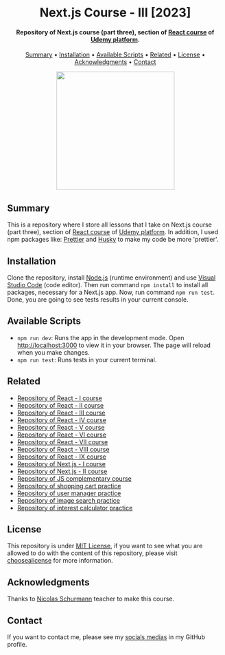 <h1 align="center">
    Next.js Course - III [2023]
</h1>

<h4 align="center">
    Repository of Next.js course (part three), section of <a href="https://www.udemy.com/course/react-guia-definitiva-hooks-router-redux-next-proyectos/" target="_blank">React course<a> of <a href="https://www.udemy.com/" target="_blank">Udemy platform</a>.
</h4>

<p align="center">
    <a href="#----summary">Summary</a> •
    <a href="#----installation">Installation</a> •
    <a href="#----available-scripts">Available Scripts</a> •
    <a href="#----related">Related</a> •
    <a href="#----license">License</a> •
    <a href="#----acknowledgments">Acknowledgments</a> •
    <a href="#----contact">Contact</a>
</p>

<p align="center">
    <img src="https://user-images.githubusercontent.com/88015479/213896317-c6625c82-d817-47bc-8759-dd4cdaa24e78.png" width="275">
</p>

<h2>
    Summary
</h2>
<p>
    This is a repository where I store all lessons that I take on Next.js course (part three), section of <a href="https://www.udemy.com/course/react-guia-definitiva-hooks-router-redux-next-proyectos/" target="_blank">React course<a> of <a href="https://www.udemy.com/" target="_blank">Udemy platform</a>. In addition, I used npm packages like: <a href="https://prettier.io/" target="_blank">Prettier</a> and <a href="https://github.com/typicode/husky" target="_blank">Husky</a> to make my code be more 'prettier'.
</p>

<h2>
    Installation
</h2>
<p>
    Clone the repository, install <a href="https://nodejs.org/es/" target="_blank">Node.js</a> (runtime environment) and use <a href="https://code.visualstudio.com/" target="_blank">Visual Studio Code</a> (code editor). Then run command <code>npm install</code> to install all packages, necessary for a Next.js app. Now, run command <code>npm run test</code>. Done, you are going to see tests results in your current console.
</p>

<h2>
    Available Scripts
</h2>
<p>
    <ul>
        <li>
            <code>npm run dev</code>: Runs the app in the development mode. Open <a href="http://localhost:3000" target="_blank">http://localhost:3000</a> to view it in your browser. The page will reload when you make changes.
        </li>
        <li>
            <code>npm run test</code>: Runs tests in your current terminal.
        </li>
    </ul>
</p>

<h2>
    Related
</h2>
<p>
    <ul>
        <li>
            <a href="https://github.com/hozlucas28/React-Course-I-2023" target="_blank">Repository of React - I course</a>
        </li>
        <li>
            <a href="https://github.com/hozlucas28/React-Course-II-2023" target="_blank">Repository of React - II course</a>
        </li>
        <li>
            <a href="https://github.com/hozlucas28/React-Course-III-2023" target="_blank">Repository of React - III course</a>
        </li>
        <li>
            <a href="https://github.com/hozlucas28/React-Course-IV-2023" target="_blank">Repository of React - IV course</a>
        </li>
        <li>
            <a href="https://github.com/hozlucas28/React-Course-V-2023" target="_blank">Repository of React - V course</a>
        </li>
        <li>
            <a href="https://github.com/hozlucas28/React-Course-VI-2023" target="_blank">Repository of React - VI course</a>
        </li>
        <li>
            <a href="https://github.com/hozlucas28/React-Course-VII-2023" target="_blank">Repository of React - VII course</a>
        </li>
        <li>
            <a href="https://github.com/hozlucas28/React-Course-VIII-2023" target="_blank">Repository of React - VIII course</a>
        </li>
        <li>
            <a href="https://github.com/hozlucas28/React-Course-IX-2023" target="_blank">Repository of React - IX course</a>
        </li>
        <li>
            <a href="https://github.com/hozlucas28/Next-Course-I-2023" target="_blank">Repository of Next.js - I course</a>
        </li>
        <li>
            <a href="https://github.com/hozlucas28/Next-Course-II-2023" target="_blank">Repository of Next.js - II course</a>
        </li>
        <li>
            <a href="https://github.com/hozlucas28/JS-Complementary-Course-2023" target="_blank">Repository of JS complementary course</a>
        </li>
        <li>
            <a href="https://github.com/hozlucas28/React-Shopping-Cart-Practice-2023" target="_blank">Repository of shopping cart practice</a>
        </li>
        <li>
            <a href="https://github.com/hozlucas28/React-User-Manager-Practice-2023" target="_blank">Repository of user manager practice</a>
        </li>
        <li>
            <a href="https://github.com/hozlucas28/React-Image-Search-Practice-2023" target="_blank">Repository of image search practice</a>
        </li>
        <li>
            <a href="https://github.com/hozlucas28/React-Interest-Calculator-Practice-2023" target="_blank">Repository of interest calculator practice</a>
        </li>
    </ul>
</p>

<h2>
    License
</h2>
<p>
    This repository is under <a href="./LICENSE" target="_blank">MIT License</a>, if you want to see what you are allowed to do with the content of this repository, please visit <a href="https://choosealicense.com/licenses/" target="_blank">choosealicense</a> for more information.
</p>

<h2>
    Acknowledgments
</h2>
<p>
    Thanks to <a href="https://www.udemy.com/user/nicolas-schurmann/" target="_blank">Nicolas Schurmann</a> teacher to make this course.
</p>

<h2>
    Contact
</h1>
<p>
    If you want to contact me, please see my <a href="https://github.com/hozlucas28" target="_blank">socials medias</a> in my GitHub profile.
</p>
